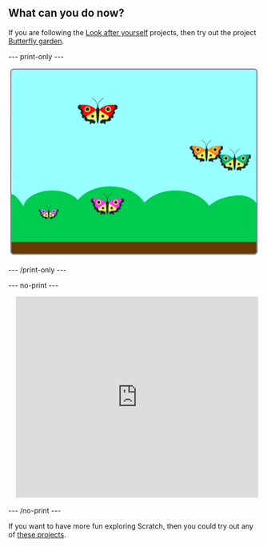 ## What can you do now?

If you are following the [Look after yourself](https://projects.raspberrypi.org/en/pathways/look-after-yourself) projects, then try out the project [Butterfly garden](https://projects.raspberrypi.org/en/projects/butterfly-garden).

--- print-only ---

![Butterfly garden project](images/butterfly-garden.png)

--- /print-only ---

--- no-print ---

<div class="scratch-preview" style="margin-left: 15px;">
  <iframe allowtransparency="true" width="485" height="402" src="https://scratch.mit.edu/projects/embed/403091557/?autostart=false" frameborder="0"></iframe>
</div>

--- /no-print ---

If you want to have more fun exploring Scratch, then you could try out any of [these projects](https://projects.raspberrypi.org/en/projects?software%5B%5D=scratch&curriculum%5B%5D=%201).
